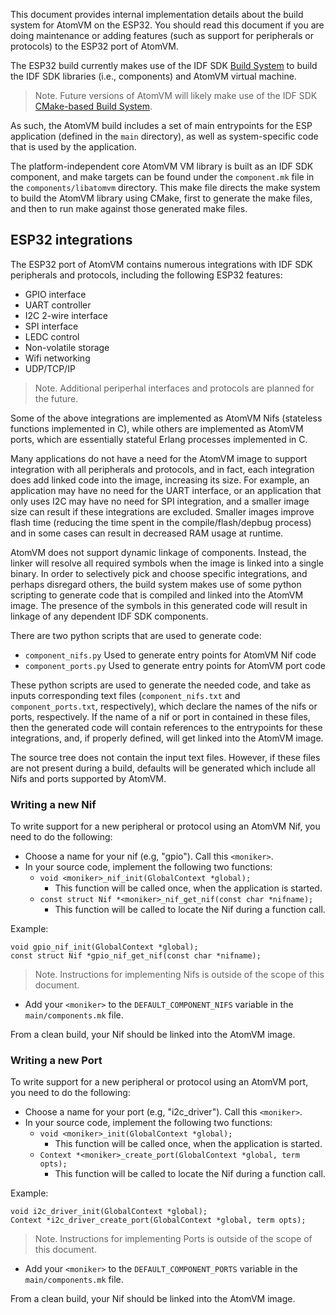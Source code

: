 
This document provides internal implementation details about the build system for AtomVM on the ESP32.  You should read this document if you are doing maintenance or adding features (such as support for peripherals or protocols) to the ESP32 port of AtomVM.

The ESP32 build currently makes use of the IDF SDK [Build System](https://docs.espressif.com/projects/esp-idf/en/v3.3.3/api-guides/build-system.html) to build the IDF SDK libraries (i.e., components) and AtomVM virtual machine.

> Note.  Future versions of AtomVM will likely make use of the IDF SDK [CMake-based Build System](https://docs.espressif.com/projects/esp-idf/en/v4.1/api-guides/build-system.html).

As such, the AtomVM build includes a set of main entrypoints for the ESP application (defined in the `main` directory), as well as system-specific code that is used by the application.

The platform-independent core AtomVM VM library is built as an IDF SDK component, and make targets can be found under the `component.mk` file in the `components/libatomvm` directory.  This make file directs the make system to build the AtomVM library using CMake, first to generate the make files, and then to run make against those generated make files.

## ESP32 integrations

The ESP32 port of AtomVM contains numerous integrations with IDF SDK peripherals and protocols, including the following ESP32 features:

* GPIO interface
* UART controller
* I2C 2-wire interface
* SPI interface
* LEDC control
* Non-volatile storage
* Wifi networking
* UDP/TCP/IP

> Note.  Additional periperhal interfaces and protocols are planned for the future.

Some of the above integrations are implemented as AtomVM Nifs (stateless functions implemented in C), while others are implemented as AtomVM ports, which are essentially stateful Erlang processes implemented in C.

Many applications do not have a need for the AtomVM image to support integration with all peripherals and protocols, and in fact, each integration does add linked code into the image, increasing its size.  For example, an application may have no need for the UART interface, or an application that only uses I2C may have no need for SPI integration, and a smaller image size can result if these integrations are excluded.  Smaller images improve flash time (reducing the time spent in the compile/flash/depbug process) and in some cases can result in decreased RAM usage at runtime.

AtomVM does not support dynamic linkage of components.  Instead, the linker will resolve all required symbols when the image is linked into a single binary.  In order to selectively pick and choose specific integrations, and perhaps disregard others, the build system makes use of some python scripting to generate code that is compiled and linked into the AtomVM image.  The presence of the symbols in this generated code will result in linkage of any dependent IDF SDK components.

There are two python scripts that are used to generate code:

* `component_nifs.py`  Used to generate entry points for AtomVM Nif code
* `component_ports.py`  Used to generate entry points for AtomVM port code

These python scripts are used to generate the needed code, and take as inputs corresponding text files (`component_nifs.txt` and `component_ports.txt`, respectively), which declare the names of the nifs or ports, respectively.  If the name of a nif or port in contained in these files, then the generated code will contain references to the entrypoints for these integrations, and, if properly defined, will get linked into the AtomVM image.

The source tree does not contain the input text files.  However, if these files are not present during a build, defaults will be generated which include all Nifs and ports supported by AtomVM.

### Writing a new Nif

To write support for a new peripheral or protocol using an AtomVM Nif, you need to do the following:

* Choose a name for your nif (e.g, "gpio").  Call this `<moniker>`.
* In your source code, implement the following two functions:
    * `void <moniker>_nif_init(GlobalContext *global);`
        * This function will be called once, when the application is started.
    * `const struct Nif *<moniker>_nif_get_nif(const char *nifname);`
        * This function will be called to locate the Nif during a function call.

Example:

    void gpio_nif_init(GlobalContext *global);
    const struct Nif *gpio_nif_get_nif(const char *nifname);

> Note. Instructions for implementing Nifs is outside of the scope of this document.

* Add your `<moniker>` to the `DEFAULT_COMPONENT_NIFS` variable in the `main/components.mk` file.

From a clean build, your Nif should be linked into the AtomVM image.

### Writing a new Port

To write support for a new peripheral or protocol using an AtomVM port, you need to do the following:

* Choose a name for your port (e.g, "i2c_driver").  Call this `<moniker>`.
* In your source code, implement the following two functions:
    * `void <moniker>_init(GlobalContext *global);`
        * This function will be called once, when the application is started.
    * `Context *<moniker>_create_port(GlobalContext *global, term opts);`
        * This function will be called to locate the Nif during a function call.

Example:

    void i2c_driver_init(GlobalContext *global);
    Context *i2c_driver_create_port(GlobalContext *global, term opts);

> Note. Instructions for implementing Ports is outside of the scope of this document.

* Add your `<moniker>` to the `DEFAULT_COMPONENT_PORTS` variable in the `main/components.mk` file.

From a clean build, your Nif should be linked into the AtomVM image.
